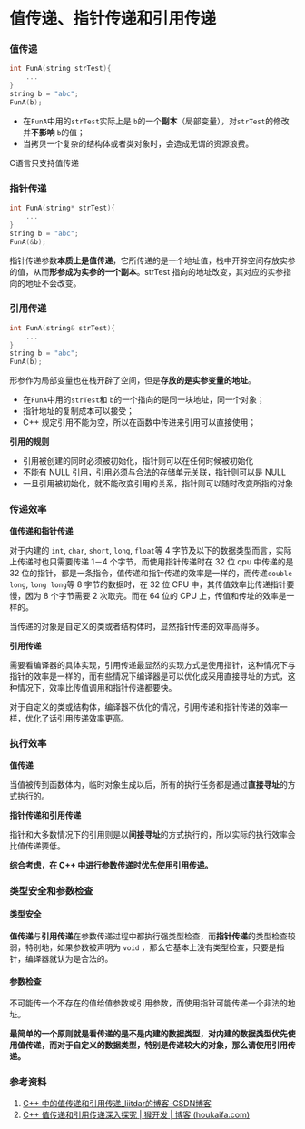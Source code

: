 # 值传递、指针传递和引用传递

### 值传递

```c++
int FunA(string strTest){
    ...
}
string b = "abc";
FunA(b);
```

- 在`FunA`中用的`strTest`实际上是 `b`的一个**副本**（局部变量），对`strTest`的修改并**不影响** `b`的值；
- 当拷贝一个复杂的结构体或者类对象时，会造成无谓的资源浪费。

C语言只支持值传递

### 指针传递

```c++
int FunA(string* strTest){
    ...
}
string b = "abc";
FunA(&b);
```

指针传递参数**本质上是值传递**，它所传递的是一个地址值，栈中开辟空间存放实参的值，从而**形参成为实参的一个副本**。strTest 指向的地址改变，其对应的实参指向的地址不会改变。

### 引用传递

```c++
int FunA(string& strTest){
    ...
}
string b = "abc";
FunA(b);
```

形参作为局部变量也在栈开辟了空间，但是**存放的是实参变量的地址**。

- 在`FunA`中用的`strTest`和 `b`的一个指向的是同一块地址，同一个对象；
- 指针地址的复制成本可以接受；
-  C++ 规定引用不能为空，所以在函数中传进来引用可以直接使用；

**引用的规则** 

- 引用被创建的同时必须被初始化，指针则可以在任何时候被初始化
- 不能有 NULL 引用，引用必须与合法的存储单元关联，指针则可以是 NULL
- 一旦引用被初始化，就不能改变引用的关系，指针则可以随时改变所指的对象

### 传递效率

**值传递和指针传递**

对于内建的 `int`, `char`, `short`, `long`, `float`等 4 字节及以下的数据类型而言，实际上传递时也只需要传递 1－4 个字节，而使用指针传递时在 32 位 cpu 中传递的是 32 位的指针，都是一条指令，值传递和指针传递的效率是一样的，而传递`double long`, `long long`等 8 字节的数据时，在 32 位 CPU 中，其传值效率比传递指针要慢，因为 8 个字节需要 2 次取完。而在 64 位的 CPU 上，传值和传址的效率是一样的。

当传递的对象是自定义的类或者结构体时，显然指针传递的效率高得多。

**引用传递**

需要看编译器的具体实现，引用传递最显然的实现方式是使用指针，这种情况下与指针的效率是一样的，而有些情况下编译器是可以优化成采用直接寻址的方式，这种情况下，效率比传值调用和指针传递都要快。

对于自定义的类或结构体，编译器不优化的情况，引用传递和指针传递的效率一样，优化了话引用传递效率更高。

### 执行效率

**值传递**

当值被传到函数体内，临时对象生成以后，所有的执行任务都是通过**直接寻址**的方式执行的。

**指针传递和引用传递**

指针和大多数情况下的引用则是以**间接寻址**的方式执行的，所以实际的执行效率会比值传递要低。

**综合考虑，在 C++ 中进行参数传递时优先使用引用传递。**

### 类型安全和参数检查

#### 类型安全

**值传递**与**引用传递**在参数传递过程中都执行强类型检查，而**指针传递**的类型检查较弱，特别地，如果参数被声明为 	`void` ，那么它基本上没有类型检查，只要是指针，编译器就认为是合法的。

#### 参数检查

不可能传一个不存在的值给值参数或引用参数，而使用指针可能传递一个非法的地址。

**最简单的一个原则就是看传递的是不是内建的数据类型，对内建的数据类型优先使用值传递，而对于自定义的数据类型，特别是传递较大的对象，那么请使用引用传递。**

### 参考资料

1. [C++ 中的值传递和引用传递_liitdar的博客-CSDN博客](https://blog.csdn.net/liitdar/article/details/85982561)
2. [C++ 值传递和引用传递深入探究 | 猴开发 | 博客 (houkaifa.com)](https://houkaifa.com/2018/11/08/C-ConveyMode/)

